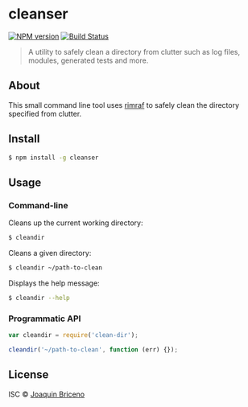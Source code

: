 # cleanser

[![NPM version][npm-image]][npm-url] [![Build Status][travis-image]][travis-url]

> A utility to safely clean a directory from clutter such as log files, modules, generated tests and more.


## About

This small command line tool uses [rimraf][rimraf-url] to safely clean the directory specified from clutter.


## Install

```sh
$ npm install -g cleanser
```


## Usage

### Command-line

Cleans up the current working directory:

```sh
$ cleandir
```

Cleans a given directory:

```sh
$ cleandir ~/path-to-clean
```

Displays the help message:

```sh
$ cleandir --help
```


### Programmatic API

```js
var cleandir = require('clean-dir');

cleandir('~/path-to-clean', function (err) {});
```


## License

ISC © [Joaquin Briceno](http://joaquinbriceno.com/)

[npm-url]: https://www.npmjs.com/package/cleanser
[npm-image]: https://badge.fury.io/js/clean-dir.svg
[travis-url]: https://travis-ci.org/ruyadorno/clean-dir
[travis-image]: https://travis-ci.org/ruyadorno/clean-dir.svg?branch=master
[rimraf-url]: https://www.npmjs.com/package/rimraf
